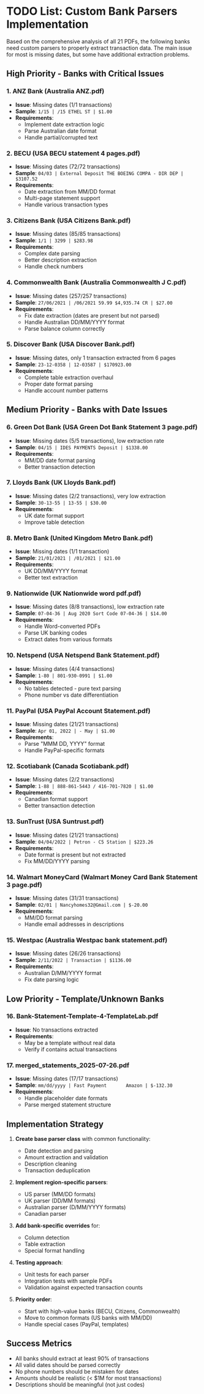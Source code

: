 # TODO List: Custom Bank Parsers Implementation

Based on the comprehensive analysis of all 21 PDFs, the following banks need custom parsers to properly extract transaction data. The main issue for most is missing dates, but some have additional extraction problems.

## High Priority - Banks with Critical Issues

### 1. ANZ Bank (Australia ANZ.pdf)
- **Issue**: Missing dates (1/1 transactions)
- **Sample**: `1/15 | /15 ETHEL ST | $1.00`
- **Requirements**: 
  - Implement date extraction logic
  - Parse Australian date format
  - Handle partial/corrupted text

### 2. BECU (USA BECU statement 4 pages.pdf)
- **Issue**: Missing dates (72/72 transactions)
- **Sample**: `04/03 | External Deposit THE BOEING COMPA - DIR DEP | $3107.52`
- **Requirements**:
  - Date extraction from MM/DD format
  - Multi-page statement support
  - Handle various transaction types

### 3. Citizens Bank (USA Citizens Bank.pdf)
- **Issue**: Missing dates (85/85 transactions)
- **Sample**: `1/1 | 3299 | $283.98`
- **Requirements**:
  - Complex date parsing
  - Better description extraction
  - Handle check numbers

### 4. Commonwealth Bank (Australia Commonwealth J C.pdf)
- **Issue**: Missing dates (257/257 transactions)
- **Sample**: `27/06/2021 | /06/2021 59.99 $4,935.74 CR | $27.00`
- **Requirements**:
  - Fix date extraction (dates are present but not parsed)
  - Handle Australian DD/MM/YYYY format
  - Parse balance column correctly

### 5. Discover Bank (USA Discover Bank.pdf)
- **Issue**: Missing dates, only 1 transaction extracted from 6 pages
- **Sample**: `23-12-0358 | 12-03587 | $170923.00`
- **Requirements**:
  - Complete table extraction overhaul
  - Proper date format parsing
  - Handle account number patterns

## Medium Priority - Banks with Date Issues

### 6. Green Dot Bank (USA Green Dot Bank Statement 3 page.pdf)
- **Issue**: Missing dates (5/5 transactions), low extraction rate
- **Sample**: `04/15 | IDES PAYMENTS Deposit | $1338.00`
- **Requirements**:
  - MM/DD date format parsing
  - Better transaction detection

### 7. Lloyds Bank (UK Lloyds Bank.pdf)
- **Issue**: Missing dates (2/2 transactions), very low extraction
- **Sample**: `30-13-55 | 13-55 | $30.00`
- **Requirements**:
  - UK date format support
  - Improve table detection

### 8. Metro Bank (United Kingdom Metro Bank.pdf)
- **Issue**: Missing dates (1/1 transaction)
- **Sample**: `21/01/2021 | /01/2021 | $21.00`
- **Requirements**:
  - UK DD/MM/YYYY format
  - Better text extraction

### 9. Nationwide (UK Nationwide word pdf.pdf)
- **Issue**: Missing dates (8/8 transactions), low extraction rate
- **Sample**: `07-04-36 | Aug 2020 Sort Code 07-04-36 | $14.00`
- **Requirements**:
  - Handle Word-converted PDFs
  - Parse UK banking codes
  - Extract dates from various formats

### 10. Netspend (USA Netspend Bank Statement.pdf)
- **Issue**: Missing dates (4/4 transactions)
- **Sample**: `1-80 | 801-930-0991 | $1.00`
- **Requirements**:
  - No tables detected - pure text parsing
  - Phone number vs date differentiation

### 11. PayPal (USA PayPal Account Statement.pdf)
- **Issue**: Missing dates (21/21 transactions)
- **Sample**: `Apr 01, 2022 | - May | $1.00`
- **Requirements**:
  - Parse "MMM DD, YYYY" format
  - Handle PayPal-specific formats

### 12. Scotiabank (Canada Scotiabank.pdf)
- **Issue**: Missing dates (2/2 transactions)
- **Sample**: `1-88 | 888-861-5443 / 416-701-7820 | $1.00`
- **Requirements**:
  - Canadian format support
  - Better transaction detection

### 13. SunTrust (USA Suntrust.pdf)
- **Issue**: Missing dates (21/21 transactions)
- **Sample**: `04/04/2022 | Petron - C5 Station | $223.26`
- **Requirements**:
  - Date format is present but not extracted
  - Fix MM/DD/YYYY parsing

### 14. Walmart MoneyCard (Walmart Money Card Bank Statement 3 page.pdf)
- **Issue**: Missing dates (31/31 transactions)
- **Sample**: `02/01 | Nancyhomes32@Gmail.com | $-20.00`
- **Requirements**:
  - MM/DD format parsing
  - Handle email addresses in descriptions

### 15. Westpac (Australia Westpac bank statement.pdf)
- **Issue**: Missing dates (26/26 transactions)
- **Sample**: `2/11/2022 | Transaction | $1136.00`
- **Requirements**:
  - Australian D/MM/YYYY format
  - Fix date parsing logic

## Low Priority - Template/Unknown Banks

### 16. Bank-Statement-Template-4-TemplateLab.pdf
- **Issue**: No transactions extracted
- **Requirements**:
  - May be a template without real data
  - Verify if contains actual transactions

### 17. merged_statements_2025-07-26.pdf
- **Issue**: Missing dates (17/17 transactions)
- **Sample**: `mm/dd/yyyy | Fast Payment       Amazon | $-132.30`
- **Requirements**:
  - Handle placeholder date formats
  - Parse merged statement structure

## Implementation Strategy

1. **Create base parser class** with common functionality:
   - Date detection and parsing
   - Amount extraction and validation
   - Description cleaning
   - Transaction deduplication

2. **Implement region-specific parsers**:
   - US parser (MM/DD formats)
   - UK parser (DD/MM formats)
   - Australian parser (D/MM/YYYY formats)
   - Canadian parser

3. **Add bank-specific overrides** for:
   - Column detection
   - Table extraction
   - Special format handling

4. **Testing approach**:
   - Unit tests for each parser
   - Integration tests with sample PDFs
   - Validation against expected transaction counts

5. **Priority order**:
   - Start with high-value banks (BECU, Citizens, Commonwealth)
   - Move to common formats (US banks with MM/DD)
   - Handle special cases (PayPal, templates)

## Success Metrics

- All banks should extract at least 90% of transactions
- All valid dates should be parsed correctly
- No phone numbers should be mistaken for dates
- Amounts should be realistic (< $1M for most transactions)
- Descriptions should be meaningful (not just codes)